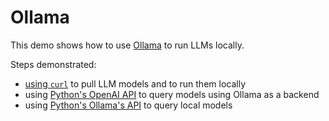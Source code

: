 # Ollama

This demo shows how to use [Ollama](https://github.com/ollama/ollama) to run LLMs locally.

Steps demonstrated:
- [using `curl`](https://github.com/ollama/ollama/blob/main/docs/api.md) to pull LLM models and to run them locally
- using [Python's OpenAI API](https://pypi.org/project/openai/) to query models using Ollama as a backend
- using [Python's Ollama's API](https://pypi.org/project/ollama/) to query local models
